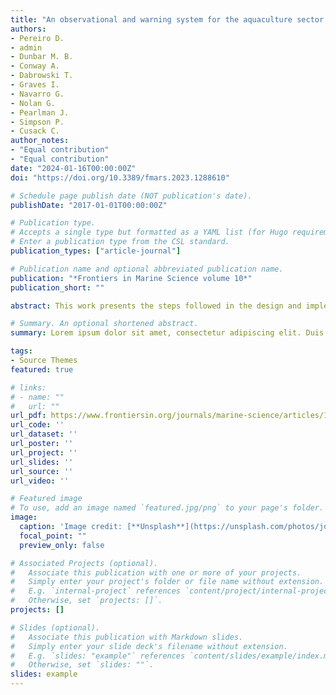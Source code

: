 ```yaml
---
title: "An observational and warning system for the aquaculture sector."
authors:
- Pereiro D.
- admin
- Dunbar M. B.
- Conway A.
- Dabrowski T.
- Graves I.
- Navarro G.
- Nolan G.
- Pearlman J.
- Simpson P.
- Cusack C.
author_notes:
- "Equal contribution"
- "Equal contribution"
date: "2024-01-16T00:00:00Z"
doi: "https://doi.org/10.3389/fmars.2023.1288610"

# Schedule page publish date (NOT publication's date).
publishDate: "2017-01-01T00:00:00Z"

# Publication type.
# Accepts a single type but formatted as a YAML list (for Hugo requirements).
# Enter a publication type from the CSL standard.
publication_types: ["article-journal"]

# Publication name and optional abbreviated publication name.
publication: "*Frontiers in Marine Science volume 10*"
publication_short: ""

abstract: This work presents the steps followed in the design and implementation of a marine observatory that provides the current state and forecast of oceanic conditions relevant to the aquaculture sector. Examples of successful implementation of these guidelines are presented in the framework of the EuroSea project (H2020 grant agreement No. 862626) for two aquaculture sites: Deenish Island in Ireland and El Campello in Spain. In-situ essential ocean measurements, remote-sensing observations and modelled forecasts are jointly provided to the aquaculture end users. The process begins with stakeholder interaction to understand their main needs and concerns, followed by software architecture design and development to facilitate data acquisition, post-processing and visualization on an open-access web platform. User input regarding the development of the observatory and web platform content and frequent feedback are of paramount importance during the whole process to ensure that the services offered match the needs of the aquaculture sector.

# Summary. An optional shortened abstract.
summary: Lorem ipsum dolor sit amet, consectetur adipiscing elit. Duis posuere tellus ac convallis placerat. Proin tincidunt magna sed ex sollicitudin condimentum.

tags:
- Source Themes
featured: true

# links:
# - name: ""
#   url: ""
url_pdf: https://www.frontiersin.org/journals/marine-science/articles/10.3389/fmars.2023.1288610/full
url_code: ''
url_dataset: ''
url_poster: ''
url_project: ''
url_slides: ''
url_source: ''
url_video: ''

# Featured image
# To use, add an image named `featured.jpg/png` to your page's folder. 
image:
  caption: 'Image credit: [**Unsplash**](https://unsplash.com/photos/jdD8gXaTZsc)'
  focal_point: ""
  preview_only: false

# Associated Projects (optional).
#   Associate this publication with one or more of your projects.
#   Simply enter your project's folder or file name without extension.
#   E.g. `internal-project` references `content/project/internal-project/index.md`.
#   Otherwise, set `projects: []`.
projects: []

# Slides (optional).
#   Associate this publication with Markdown slides.
#   Simply enter your slide deck's filename without extension.
#   E.g. `slides: "example"` references `content/slides/example/index.md`.
#   Otherwise, set `slides: ""`.
slides: example
---
```

